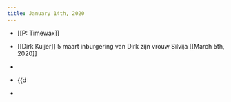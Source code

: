 ```yaml
---
title: January 14th, 2020
---
```


- [[P: Timewax]] 

- [[Dirk Kuijer]] 5 maart inburgering van Dirk zijn vrouw Silvija [[March 5th, 2020]] 

- 

- {{d

- 

